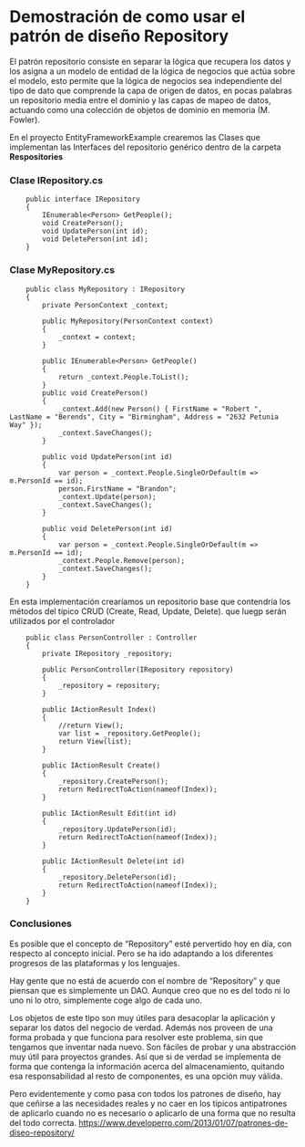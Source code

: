 # Demostración de como usar el patrón de diseño Repository

El patrón repositorio consiste en separar la lógica que recupera los datos y los asigna a un modelo de entidad de la lógica de negocios que actúa sobre el modelo, esto permite que la lógica de negocios sea independiente del tipo de dato que comprende la capa de origen de datos, en pocas palabras un repositorio media entre el dominio y las capas de mapeo de datos, actuando como una colección de objetos de dominio en memoria (M. Fowler).

En el proyecto EntityFrameworkExample crearemos las Clases que implementan las Interfaces del repositorio genérico dentro de la carpeta **Respositories**

### Clase IRepository.cs
~~~
    public interface IRepository
    {
        IEnumerable<Person> GetPeople();
        void CreatePerson();
        void UpdatePerson(int id);
        void DeletePerson(int id);
    }
~~~

### Clase MyRepository.cs
~~~
    public class MyRepository : IRepository
    {
        private PersonContext _context;

        public MyRepository(PersonContext context)
        {
            _context = context;
        }

        public IEnumerable<Person> GetPeople()
        {
            return _context.People.ToList();
        }
        public void CreatePerson()
        {
            _context.Add(new Person() { FirstName = "Robert ", LastName = "Berends", City = "Birmingham", Address = "2632 Petunia Way" });
            _context.SaveChanges();
        }

        public void UpdatePerson(int id)
        {
            var person = _context.People.SingleOrDefault(m => m.PersonId == id);
            person.FirstName = "Brandon";
            _context.Update(person);
            _context.SaveChanges();
        }

        public void DeletePerson(int id)
        {
            var person = _context.People.SingleOrDefault(m => m.PersonId == id);
            _context.People.Remove(person);
            _context.SaveChanges();
        }
    }
~~~
En esta implementación crearíamos un repositorio base que contendría los métodos del típico CRUD (Create, Read, Update, Delete). que luegp serán utilizados por el controlador

~~~
    public class PersonController : Controller
    {
        private IRepository _repository;

        public PersonController(IRepository repository)
        {
            _repository = repository;
        }

        public IActionResult Index()
        {
            //return View();
            var list = _repository.GetPeople();
            return View(list);
        }

        public IActionResult Create()
        {
            _repository.CreatePerson();
            return RedirectToAction(nameof(Index));
        }

        public IActionResult Edit(int id)
        {
            _repository.UpdatePerson(id);
            return RedirectToAction(nameof(Index));
        }

        public IActionResult Delete(int id)
        {
            _repository.DeletePerson(id);
            return RedirectToAction(nameof(Index));
        }
    }
~~~

### Conclusiones
Es posible que el concepto de “Repository” esté pervertido hoy en día, con respecto al concepto inicial. Pero se ha ido adaptando a los diferentes progresos de las plataformas y los lenguajes.

Hay gente que no está de acuerdo con el nombre de “Repository” y que piensan que es simplemente un DAO. Aunque creo que no es del todo ni lo uno ni lo otro, simplemente coge algo de cada uno.

Los objetos de este tipo son muy útiles para desacoplar la aplicación y separar los datos del negocio de verdad. Además nos proveen de una forma probada y que funciona para resolver este problema, sin que tengamos que inventar nada nuevo. Son fáciles de probar y una abstracción muy útil para proyectos grandes. Así que si de verdad se implementa de forma que contenga la información acerca del almacenamiento, quitando esa responsabilidad al resto de componentes, es una opción muy válida.

Pero evidentemente y como pasa con todos los patrones de diseño, hay que ceñirse a las necesidades reales y no caer en los típicos antipatrones de aplicarlo cuando no es necesario o aplicarlo de una forma que no resulta del todo correcta.
https://www.developerro.com/2013/01/07/patrones-de-diseo-repository/
